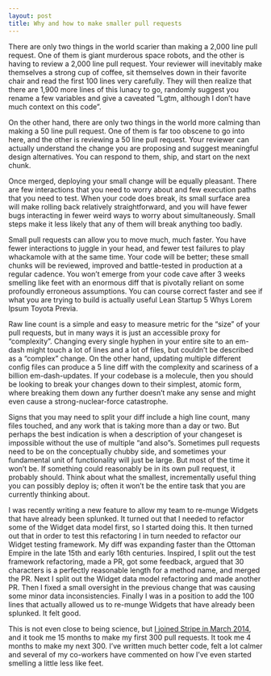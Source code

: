 ```yaml
---
layout: post
title: Why and how to make smaller pull requests
---
```

There are only two things in the world scarier than making a 2,000 line pull request. One of them is giant murderous space robots, and the other is having to review a 2,000 line pull request. Your reviewer will inevitably make themselves a strong cup of coffee, sit themselves down in their favorite chair and read the first 100 lines very carefully. They will then realize that there are 1,900 more lines of this lunacy to go, randomly suggest you rename a few variables and give a caveated “Lgtm, although I don’t have much context on this code”.

On the other hand, there are only two things in the world more calming than making a 50 line pull request. One of them is far too obscene to go into here, and the other is reviewing a 50 line pull request. Your reviewer can actually understand the change you are proposing and suggest meaningful design alternatives. You can respond to them, ship, and start on the next chunk.

Once merged, deploying your small change will be equally pleasant. There are few interactions that you need to worry about and few execution paths that you need to test. When your code does break, its small surface area will make rolling back relatively straightforward, and you will have fewer bugs interacting in fewer weird ways to worry about simultaneously. Small steps make it less likely that any of them will break anything too badly.

Small pull requests can allow you to move much, much faster. You have fewer interactions to juggle in your head, and fewer test failures to play whackamole with at the same time. Your code will be better; these small chunks will be reviewed, improved and battle-tested in production at a regular cadence. You won’t emerge from your code cave after 3 weeks smelling like feet with an enormous diff that is pivotally reliant on some profoundly erroneous assumptions. You can course correct faster and see if what you are trying to build is actually useful Lean Startup 5 Whys Lorem Ipsum Toyota Previa.

Raw line count is a simple and easy to measure metric for the “size” of your pull requests, but in many ways it is just an accessible proxy for “complexity”. Changing every single hyphen in your entire site to an em-dash might touch a lot of lines and a lot of files, but couldn’t be described as a “complex” change. On the other hand, updating multiple different config files can produce a 5 line diff with the complexity and scariness of a billion em-dash-updates. If your codebase is a molecule, then you should be looking to break your changes down to their simplest, atomic form, where breaking them down any further doesn’t make any sense and might even cause a strong-nuclear-force catastrophe.

Signs that you may need to split your diff include a high line count, many files touched, and any work that is taking more than a day or two. But perhaps the best indication is when a description of your changeset is impossible without the use of multiple “and also”s. Sometimes pull requests need to be on the conceptually chubby side, and sometimes your fundamental unit of functionality will just be large. But most of the time it won’t be. If something could reasonably be in its own pull request, it probably should. Think about what the smallest, incrementally useful thing you can possibly deploy is; often it won’t be the entire task that you are currently thinking about.

I was recently writing a new feature to allow my team to re-munge Widgets that have already been splunked. It turned out that I needed to refactor some of the Widget data model first, so I started doing this. It then turned out that in order to test this refactoring I in turn needed to refactor our Widget testing framework. My diff was expanding faster than the Ottoman Empire in the late 15th and early 16th centuries. Inspired, I split out the test framework refactoring, made a PR, got some feedback, argued that 30 characters is a perfectly reasonable length for a method name, and merged the PR. Next I split out the Widget data model refactoring and made another PR. Then I fixed a small oversight in the previous change that was causing some minor data inconsistencies. Finally I was in a position to add the 100 lines that actually allowed us to re-munge Widgets that have already been splunked. It felt good.

This is not even close to being science, but [I joined Stripe in March 2014](http://robertheaton.com/2014/03/07/lessons-from-a-silicon-valley-job-search/), and it took me 15 months to make my first 300 pull requests. It took me 4 months to make my next 300. I’ve written much better code, felt a lot calmer and several of my co-workers have commented on how I’ve even started smelling a little less like feet.
